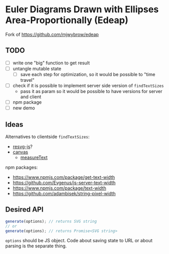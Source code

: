 # Euler Diagrams Drawn with Ellipses Area-Proportionally (Edeap)

Fork of https://github.com/mjwybrow/edeap

## TODO

- [ ] write one "big" function to get result
- [ ] untangle mutable state
  - [ ] save each step for optimization, so it would be possible to "time travel"
- [ ] check if it is possible to implement server side version of `findTextSizes`
  - pass it as param so it would be possible to have versions for server and client
- [ ] npm package
- [ ] new demo

## Ideas

Alternatives to clientside `findTextSizes`:

- [resvg-js](https://github.com/yisibl/resvg-js)?
- [canvas](https://github.com/Brooooooklyn/canvas)
  - [measureText](https://developer.mozilla.org/en-US/docs/Web/API/CanvasRenderingContext2D/measureText)

npm packages:

- https://www.npmjs.com/package/get-text-width
- https://github.com/Evgenus/js-server-text-width
- https://www.npmjs.com/package/text-width
- https://github.com/adambisek/string-pixel-width

## Desired API

```ts
generate(options); // returns SVG string
// or
generate(options); // returns Promise<SVG string>
```

`options` should be JS object. Code about saving state to URL or about parsing is the separate thing.
